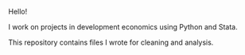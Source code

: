 Hello!

I work on projects in development economics using Python and Stata.

This repository contains files I wrote for cleaning and analysis.